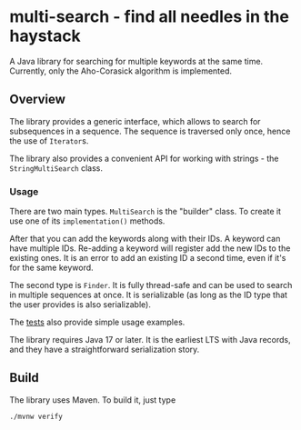# multi-search - find all needles in the haystack
A Java library for searching for multiple keywords at the same
time. Currently, only the Aho-Corasick algorithm is implemented.

## Overview

The library provides a generic interface, which allows to search for
subsequences in a sequence. The sequence is traversed only once, hence
the use of `Iterator`s.

The library also provides a convenient API for working with strings -
the `StringMultiSearch` class.

### Usage

There are two main types. `MultiSearch` is the "builder" class. To
create it use one of its `implementation()` methods.

After that you can add the keywords along with their IDs. A keyword
can have multiple IDs. Re-adding a keyword will register add the new
IDs to the existing ones. It is an error to add an existing ID a
second time, even if it's for the same keyword.

The second type is `Finder`. It is fully thread-safe and can be used
to search in multiple sequences at once. It is serializable (as long
as the ID type that the user provides is also serializable).

The
[tests](src/test/java/io/github/itoshkov/multisearch/MultiSearchTest.java)
also provide simple usage examples.

The library requires Java 17 or later. It is the earliest LTS with
Java records, and they have a straightforward serialization story.

## Build

The library uses Maven. To build it, just type

```shell
./mvnw verify
```
